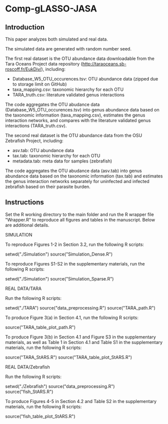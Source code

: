 # Comp-gLASSO-JASA

## Introduction

This paper analyzes both simulated and real data.

The simulated data are generated with random number seed.

The first real dataset is the OTU abundance data downloadable from the Tara Oceans Project data repository (http://taraoceans.sb-roscoff.fr/EukDiv/), including:

- Database_W5_OTU_occurences.tsv: OTU abundance data (zipped due to storage limit on GitHub)
- taxa_mapping.csv: taxonomic hierarchy for each OTU
- TARA_truth.csv: literature validated genus interactions

The code aggregates the OTU abudance data (Database_W5_OTU_occurences.tsv) into genus abundance data based on the taxonomic information (taxa_mapping.csv), estimates the genus interaction networks, and compares with the literature validated genus interactions (TARA_truth.csv).

The second real dataset is the OTU abundance data from the OSU Zebrafish Project, including:

- asv.tab: OTU abundance data
- tax.tab: taxonomic hierarchy for each OTU
- metadata.tab: meta data for samples (zebrafish)

The code aggregates the OTU abudance data (asv.tab) into genus abundance data based on the taxonomic information (tax.tab) and estimates the genus interaction networks separately for uninfected and infected zebrafish based on their parasite burden.

## Instructions

Set the R working directory to the main folder and run the R wrapper file "Wrapper.R" to reproduce all figures and tables in the manuscript. Below are additional details.

SIMULATION

To reproduce Figures 1-2 in Section 3.2, run the following R scripts:

setwd("./Simulation")
source("Simulation_Dense.R")

To reproduce Figures S1-S2 in the supplementary materials, run the following R scripts:

setwd("./Simulation")
source("Simulation_Sparse.R")

REAL DATA/TARA

Run the following R scripts:

setwd("./TARA")
source("data_preprocessing.R")
source("TARA_path.R")

To produce Figure 3(a) in Section 4.1, run the following R scripts:

source("TARA_table_plot_path.R")

To produce Figure 3(b) in Section 4.1 and Figure S3 in the supplementary materials, as well as Table 1 in Section 4.1 and Table S1 in the supplementary materials, run the following R scripts:

source("TARA_StARS.R")
source("TARA_table_plot_StARS.R")

REAL DATA/Zebrafish

Run the following R scripts:

setwd("./Zebrafish")
source("data_preprocessing.R")
source("fish_StARS.R")

To produce Figures 4-5 in Section 4.2 and Table S2 in the supplementary materials, run the following R scripts:

source("fish_table_plot_StARS.R")
